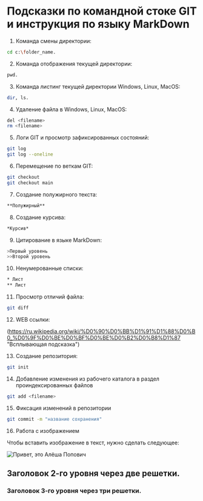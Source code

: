 # Подсказки по командной стоке GIT и инструкция по языку MarkDown

1. Команда смены директории:
```sh
cd c:\folder_name.
```

2. Команда отображения текущей директории:

```sh 
pwd. 
```
3. Команда листинг текущей директории Windows, Linux, MacOS:
```sh
dir, ls.
```

4. Удаление файла в Windows, Linux, MacOS:
```sh
del <filename>  
rm <filename>
```

5. Логи GIT и просмотр зафиксированных состояний:
```sh
git log 
git log --oneline
```
6. Перемещение по веткам GIT:
```sh
git checkout 
git checkout main
```
7. Создание полужирного текста:
```sh
**Полужирный** 
```
8. Создание курсива:
```sh
*Курсив*
```
9. Цитирование в языке MarkDown:
```sh
>Первый уровень
>>Второй уровень
```
10. Ненумерованные списки:
```sh
* Лист
** Лист
```
11. Просмотр отличий файла:
```sh
git diff
```
12. WEB ссылки: 

 (https://ru.wikipedia.org/wiki/%D0%90%D0%BB%D1%91%D1%88%D0%B0_%D0%9F%D0%BE%D0%BF%D0%BE%D0%B2%D0%B8%D1%87 "Всплывающая подсказка")

13. Создание репозитория: 
```sh
git init
```
14. Добавление изменения из рабочего каталога в раздел проиндексированных файлов
```sh
git add <filename>
```
15. Фиксация изменений в репозитории
```sh
git commit -m "название сохранения"
```
16. Работа с изображением

Чтобы вставить изображение в текст, нужно сделать следующее:

![Привет, это Алёша Попович](TVD1WjEByNQ.jpg)

## Заголовок 2-го уровня через две решетки.

### Заголовок 3-го уровня через три решетки.

